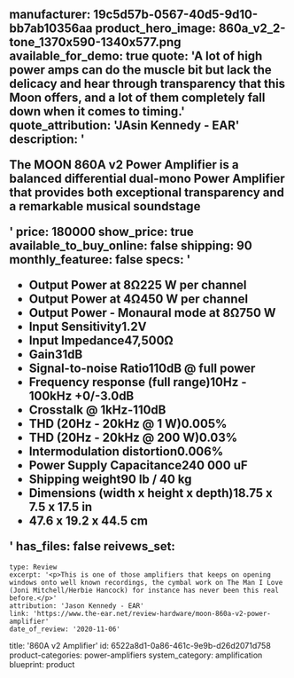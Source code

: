 manufacturer: 19c5d57b-0567-40d5-9d10-bb7ab10356aa
product_hero_image: 860a_v2_2-tone_1370x590-1340x577.png
available_for_demo: true
quote: 'A lot of high power amps can do the muscle bit but lack the delicacy and hear through transparency that this Moon offers, and a lot of them completely fall down when it comes to timing.'
quote_attribution: 'JAsin Kennedy - EAR'
description: '<p>The MOON 860A v2 Power Amplifier is a balanced differential dual-mono Power Amplifier that provides both exceptional transparency and a remarkable musical soundstage</p>'
price: 180000
show_price: true
available_to_buy_online: false
shipping: 90
monthly_featuree: false
specs: '<ul><li>Output Power at 8Ω225 W per channel</li><li>Output Power at 4Ω450 W per channel</li><li>Output Power - Monaural mode at 8Ω750 W</li><li>Input Sensitivity1.2V</li><li>Input Impedance47,500Ω</li><li>Gain31dB</li><li>Signal-to-noise Ratio110dB @ full power</li><li>Frequency response (full range)10Hz - 100kHz +0/-3.0dB</li><li>Crosstalk @ 1kHz-110dB</li><li>THD (20Hz - 20kHz @ 1 W)0.005%</li><li>THD (20Hz - 20kHz @ 200 W)0.03%</li><li>Intermodulation distortion0.006%</li><li>Power Supply Capacitance240 000 uF</li><li>Shipping weight90 lb / 40 kg</li><li>Dimensions (width x height x depth)18.75 x 7.5 x 17.5 in</li><li>47.6 x 19.2 x 44.5 cm</li></ul>'
has_files: false
reivews_set:
  -
    type: Review
    excerpt: '<p>This is one of those amplifiers that keeps on opening windows onto well known recordings, the cymbal work on The Man I Love (Joni Mitchell/Herbie Hancock) for instance has never been this real before.</p>'
    attribution: 'Jason Kennedy - EAR'
    link: 'https://www.the-ear.net/review-hardware/moon-860a-v2-power-amplifier'
    date_of_review: '2020-11-06'
title: '860A v2 Amplifier'
id: 6522a8d1-0a86-461c-9e9b-d26d2071d758
product-categories: power-amplifiers
system_category: amplification
blueprint: product
